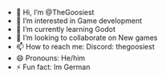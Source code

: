 - 👋 Hi, I’m @TheGoosiest
- 👀 I’m interested in Game development
- 🌱 I’m currently learning Godot
- 💞️ I’m looking to collaborate on New games
- 📫 How to reach me: Discord: thegoosiest
- 😄 Pronouns: He/him
- ⚡ Fun fact: Im German

<!---
TheGoosiest/TheGoosiest is a ✨ special ✨ repository because its `README.md` (this file) appears on your GitHub profile.
You can click the Preview link to take a look at your changes.
--->
